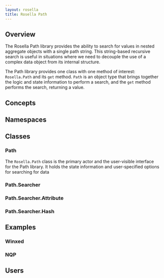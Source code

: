 ```yaml
---
layout: rosella
title: Rosella Path
---
```


## Overview

The Rosella Path library provides the ability to search for values in nested
aggregate objects with a single path string. This string-based recursive
search is useful in situations where we need to decouple the use of a complex
data object from its internal structure.

The Path library provides one class with one method of interest:
`Rosella.Path` and its `get` method. `Path` is an object type that brings
together the logic and state information to perform a search, and the `get`
method performs the search, returning a value.

## Concepts

## Namespaces

## Classes

### Path

The `Rosella.Path` class is the primary actor and the user-visible interface
for the Path library. It holds the state information and user-specified
options for searching for data

### Path.Searcher

### Path.Searcher.Attribute

### Path.Searcher.Hash

## Examples

### Winxed

### NQP

## Users
